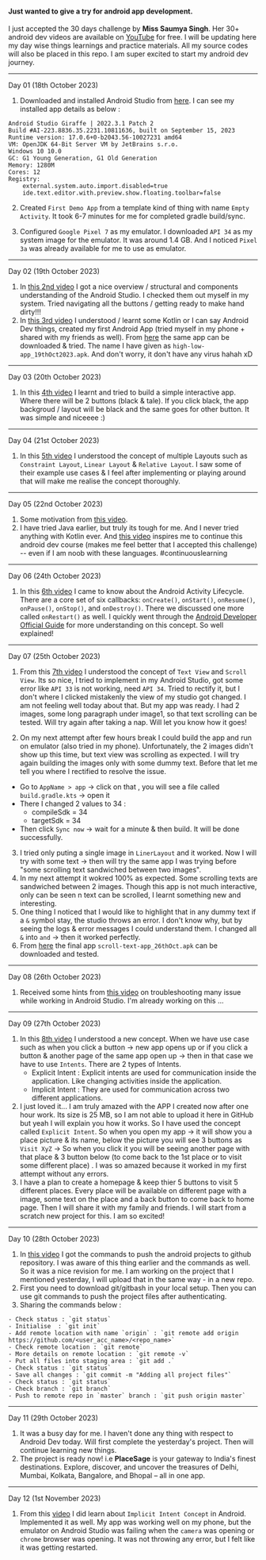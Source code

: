 #### Just wanted to give a try for android app development. 

I just accepted the 30 days challenge by **Miss Saumya Singh**. Her 30+ android dev videos are available on [YouTube](https://youtube.com/playlist?list=PLTV_nsuD2lf4UCTV6xwvNPvFdmCNKyhc8&si=TeQeeUKgmylKG1Mx) for free. I will be updating here my day wise things learnings and practice materials. All my source codes will also be placed in this repo. I am super excited to start my android dev journey.

---

Day 01 (18th October 2023)

1. Downloaded and installed Android Studio from [here](https://developer.android.com/studio). I can see my installed app details as below :

~~~
Android Studio Giraffe | 2022.3.1 Patch 2
Build #AI-223.8836.35.2231.10811636, built on September 15, 2023
Runtime version: 17.0.6+0-b2043.56-10027231 amd64
VM: OpenJDK 64-Bit Server VM by JetBrains s.r.o.
Windows 10 10.0
GC: G1 Young Generation, G1 Old Generation
Memory: 1280M
Cores: 12
Registry:
    external.system.auto.import.disabled=true
    ide.text.editor.with.preview.show.floating.toolbar=false
~~~

2. Created `First Demo App` from a template kind of thing with name `Empty Activity`. It took 6-7 minutes for me for completed gradle build/sync.

3. Configured `Google Pixel 7` as my emulator. I downloaded `API 34` as my system image for the emulator. It was around 1.4 GB. And I noticed `Pixel 3a` was already available for me to use as emulator.

---
Day 02 (19th October 2023)

1. In [this 2nd video](https://youtu.be/oUYgLzmUl0o?si=3twinfVD6-GQYVB_) I got a nice overview / structural and components understanding of the Android Studio. I checked them out myself in my system. Tried navigating all the buttons / getting ready to make hand dirty!!!
2. In [this 3rd video](https://youtu.be/ppPX65NU7ko?si=-O4M1lgS0P24AOhK) I understood / learnt some Kotlin or I can say Android Dev things, created my first Android App (tried myself in my phone + shared with my friends as well). From [here](https://github.com/Krushna-Prasad-Sahoo/test-android/blob/main/high-low-app_19thOct2023.apk) the same app can be downloaded & tried. The name I have given as `high-low-app_19thOct2023.apk`. And don't worry, it don't have any virus hahah xD

---
Day 03 (20th October 2023)

1. In this [4th video](https://youtu.be/qllC71SYHz4?si=5xp9e-AKqDdPHz6b) I learnt and tried to build a simple interactive app. Where there will be 2 buttons (black & tale). If you click black, the app backgroud / layout will be black and the same goes for other button. It was simple and niceeee :)

---
Day 04 (21st October 2023)

1. In this [5th video](https://youtu.be/QltvZXWsba4?si=TcRAy_XnMuNOnbtD) I understood the concept of multiple Layouts such as `Constraint Layout`, `Linear Layout` & `Relative Layout`. I saw some of their example use cases & I feel after implementing or playing around that will make me realise the concept thoroughly.

---
Day 05 (22nd October 2023)

1. Some motivation from [this video](https://youtu.be/hzAgqLkyRX4?si=c8Eezu8mQDuZpnHk).
2. I have tried Java earlier, but truly its tough for me. And I never tried anything with Kotlin ever. And [this video](https://youtu.be/fgfQeclyZiU?si=prXuP2FGnUZYXQL8) inspires me to continue this android dev course (makes me feel better that I accepted this challenge) -- even if I am noob with these languages. #continuouslearning

---
Day 06 (24th October 2023)

1. In this [6th video](https://youtu.be/1sjA4e_wG3w?si=UCP77uTSp2o60Mg7) I came to know about the Android Activity Lifecycle. There are a core set of six callbacks: `onCreate()`, `onStart()`, `onResume()`, `onPause()`, `onStop()`, and `onDestroy()`. There we discussed one more called `onRestart()` as well. I quickly went through the [Android Developer Official Guide](https://developer.android.com/guide/components/activities/activity-lifecycle#kotlin) for more understanding on this concept. So well explained!

---
Day 07 (25th October 2023)

1. From this [7th video](https://youtu.be/RHFrA6QPWPQ?si=0Ke1yXwc7eSrrjf6) I understood the concept of `Text View` and `Scroll View`. Its so nice, I tried to implement in my Android Studio, got some error like `API 33` is not working, need `API 34`. Tried to rectify it, but I don't where I clicked mistakenly the view of my studio got changed. I am not feeling well today about that. But my app was ready. I had 2 images, some long paragraph under image1, so that text scrolling can be tested. Will try again after taking a nap. Will let you know how it goes!

2. On my next attempt after few hours break I could build the app and run on emulator (also tried in my phone). Unfortunately, the 2 images didn't show up this time, but text view was scrolling as expected. I will try again building the images only with some dummy text. Before that let me tell you where I rectified to resolve the issue.
  - Go to `AppName > app` -> click on that , you will see a file called `build.gradle.kts` -> open it
  - There I changed 2 values to 34 :
     - compileSdk = 34
     - targetSdk = 34
  - Then click `Sync now` -> wait for a minute & then build. It will be done successfully.

3. I tried only puting a single image in `LinerLayout` and it worked. Now I will try with some text -> then will try the same app I was trying before "some scrolling text sandwiched between two images".
4. In my next attempt it wokred 100% as expected. Some scrolling texts are sandwiched between 2 images. Though this app is not much interactive, only can be seen n text can be scrolled, I learnt something new and interesting.
5. One thing I noticed that I would like to highlight that in any dummy text if a `&` symbol stay, the studio throws an error. I don't know why, but by seeing the logs & error messages I could understand them. I changed all `&` into `and` -> then it worked perfectly.
6. From [here](https://github.com/Krushna-Prasad-Sahoo/test-android/blob/main/scroll-text-app_26thOct.apk) the final app `scroll-text-app_26thOct.apk` can be downloaded and tested.

---
Day 08 (26th October 2023)

1. Received some hints from [this video](https://youtu.be/1VuTaNbRkkQ?si=8wToZW_X4Hm9yWkG) on troubleshooting many issue while working in Android Studio. I'm already working on this ...

---
Day 09 (27th October 2023)

1. In this [8th video](https://youtu.be/47teINBTF08?si=zdxyRa6jX_5PW6p1) I understood a new concept. When we have use case such as when you click a button -> new app opens up or if you click a button & another page of the same app open up -> then in that case we have to use `Intents`. There are 2 types of Intents.
   - Explicit Intent : Explicit intents are used for communication inside the application. Like changing activities inside the application.
   - Implicit Intent : They are used for communication across two different applications.
2. I just loved it... I am truly amazed with the APP I created now after one hour work. Its size is 25 MB, so I am not able to upload it here in GitHub but yeah I will explain you how it works. So I have used the concept called `Explicit Intent`. So when you open my app -> it will show you a place picture & its name, below the picture you will see 3 buttons as `Visit XyZ` -> So when you click it you will be seeing another page with that place & 3 button below (to come back to the 1st place or to visit some different place) . I was so amazed because it worked in my first attempt without any errors.
3. I have a plan to create a homepage & keep thier 5 buttons to visit 5 different places. Every place will be available on different page with a image, some text on the place and a back button to come back to home page. Then I will share it with my family and friends. I will start from a scratch new project for this. I am so excited!

---
Day 10 (28th October 2023)

1. In [this video](https://youtu.be/gG7sqvJjLaE?si=95Qab813AqIDrOix) I got the commands to push the android projects to github repository. I was aware of this thing earlier and the commands as well. So it was a nice revision for me. I am working on the project that I mentioned yesterday, I will upload that in the same way - in a new repo.
2. First you need to download git/gitbash in your local setup. Then you can use git commands to push the project files after authenticating.
3. Sharing the commands below :

~~~    
- Check status : `git status`
- Initialise  : `git init`
- Add remote location with name `origin` : `git remote add origin https://github.com/<user_acc_name>/<repo_name>`
- Check remote location : `git remote`
- More details on remote location : `git remote -v`
- Put all files into staging area : `git add .`
- Check status : `git status`
- Save all changes : `git commit -m "Adding all project files"`
- Check status : `git status`
- Check branch : `git branch`
- Push to remote repo in `master` branch : `git push origin master`
~~~

---
Day 11 (29th October 2023)

1. It was a busy day for me. I haven't done any thing with respect to Android Dev today. Will first complete the yesterday's project. Then will continue learning new things.
2. The project is ready now! i.e <b>PlaceSage</b> is your gateway to India's finest destinations. Explore, discover, and uncover the treasures of Delhi, Mumbai, Kolkata, Bangalore, and Bhopal – all in one app.

---
Day 12 (1st November 2023)

1. From this [video](https://youtu.be/YVfBEowGBU8?si=T-rNdr2psH9reub8) I did learn about `Implicit Intent Concept` in Android. Implemented it as well. My app was working well on my phone, but the emulator on Android Studio was failing when the `camera` was opening or `chrome` browser was opening. It was not throwing any error, but I felt like it was getting restarted. 
